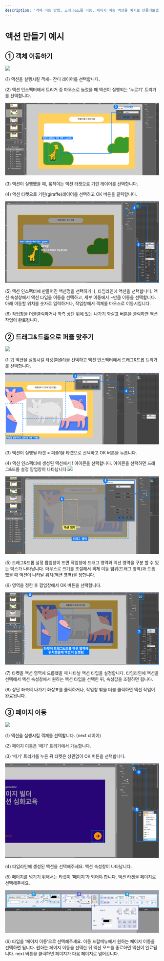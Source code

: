 ```yaml
---
description: '객체 이동 방법, 드래그&드롭 이동, 페이지 이동 액션을 예시로 만들어보겠습니다.'
---
```


# 액션 만들기 예시

## ① 객체 이동하기

![](https://blobscdn.gitbook.com/v0/b/gitbook-28427.appspot.com/o/assets%2F-LstKT5CJ2oikjE8938t%2F-LsuespwVABhh1PLTlcp%2F-LsufXEd7Q2yoflLwQ3w%2Fimage.png?alt=media&token=15e60d91-0276-4b25-853d-2b15ed085721)

\(1\) 액션을 실행시킬 객체= 잔디 레이어를 선택합니다.

\(2\) 액션 인스펙터에서 트리거 중 마우스로 눌렀을 때 액션이 실행되는 '누르기' 트리거를 선택합니다.

![](../.gitbook/assets/2%20%286%29.png)

\(3\) 액션이 실행됐을 때, 움직이는 액션 타켓으로 기린 레이어를 선택합니다.

\(4\) 액션 타켓으로 기린\(giraffe\)레이어를 선택하고 OK 버튼을 클릭합니다.

![](../.gitbook/assets/3%20%281%29.png)

\(5\) 액션 인스펙터에 만들어진 액션명을 선택하거나, 타임라인에 액션을 선택합니다. 액션 속성창에서 액션 타입을 이동을 선택하고, 세부 이동에서 ~만큼 이동을 선택합니다. 아래 이동할 위치를 숫자로 입력하거나, 작업창에서 객체를 마우스로 이동시킵니다.

\(6\) 작업창을 더블클릭하거나 좌측 상단 위에 있는 나가기 화살표 버튼을 클릭하면 액션 작업이 완료됩니다.

## ② 드래그&드롭으로 퍼즐 맞추기 <a id="2-and"></a>

![](https://blobscdn.gitbook.com/v0/b/gitbook-28427.appspot.com/o/assets%2F-LstKT5CJ2oikjE8938t%2F-LsuespwVABhh1PLTlcp%2F-Lsug67GxaveXDmDpeyR%2Fimage.png?alt=media&token=6bd042ca-cb4a-4ca0-af59-db12da1a37fa)

\(1-2\) 액션을 실행시킬 타켓\(퍼즐1\)을 선택하고 액션 인스펙터에서 드래그&드롭 트리거를 선택합니다.

![](../.gitbook/assets/2%20%283%29.png)

\(3\) 액션이 실행될 타켓 = 퍼즐1을 타켓으로 선택하고 OK 버튼을 누릅니다.

\(4\) 액션 인스펙터에 생성된 액션에서 ! 아이콘을 선택합니다. 아이콘을 선택하면 드래그&드롭 설정 팝업창이 나타납니다.![](https://blobscdn.gitbook.com/v0/b/gitbook-28427.appspot.com/o/assets%2F-LstKT5CJ2oikjE8938t%2F-LsuespwVABhh1PLTlcp%2F-LsugD2bKN8evvAx30N3%2Fimage.png?alt=media&token=da376f3e-6e28-4824-9b07-872c81237cb9)

![](../.gitbook/assets/3%20%284%29.png)

\(5\) 드래그&드롭 설정 팝업창이 뜨면 작업창에 드래그 영역와 액션 영역을 구분 할 수 있는 박스가 나타납니다. 마우스로 크기를 조절해서 객체 이동 범위\(드래그 영역\)과 드롭했을 때 액션이 나타날 위치\(액션 영역\)을 정합니다.

\(6\) 영역을 정한 후 팝업창에서 OK 버튼을 선택합니다.

![](../.gitbook/assets/4.png)

\(7\) 타켓을 액션 영역에 드롭했을 때 나타날 액션 타입을 설정합니다. 타임라인에 액션을 선택해서 액션 속성창에서 원하는 액션 타입을 선택한 뒤, 속성값을 조절하면 됩니다.

\(8\) 상단 좌측의 나가기 화살표를 클릭하거나, 작업창 밖을 더블 클릭하면 액션 작업이 완료됩니다.

## ③ 페이지 이동 <a id="3"></a>

![](https://blobscdn.gitbook.com/v0/b/gitbook-28427.appspot.com/o/assets%2F-LstKT5CJ2oikjE8938t%2F-LsuespwVABhh1PLTlcp%2F-LsugdFZM0Znj8nxhuE0%2Fimage.png?alt=media&token=8549ab19-d3ff-48eb-829a-ceff5417772c)

\(1\) 액션을 실행시킬 객체를 선택합니다. \(next 레이어\)

\(2\) 페이지 이동은 ‘떼기’ 트리거에서 가능합니다.

\(3\) ‘떼기’ 트리거를 누른 뒤 타켓은 상관없이 OK 버튼을 선택합니다.

![](../.gitbook/assets/2%20%281%29.png)

\(4\) 타임라인에 생성된 액션을 선택해주세요. 액션 속성창이 나타납니다.

\(5\) 페이지를 넘기기 위해서는 타켓이 ‘페이지’가 되어야 합니다. 액션 타켓을 페이지로 선택해주세요.

![](../.gitbook/assets/3.png)

\(6\) 타입을 ‘페이지 이동’으로 선택해주세요. 이동 드랍메뉴에서 원하는 페이지 이동을 선택하면 됩니다. 원하는 페이지 이동을 선택한 뒤 액션 모드를 종료하면 액션이 완료됩니다. next 버튼을 클릭하면 페이지가 다음 페이지로 넘어갑니다.

